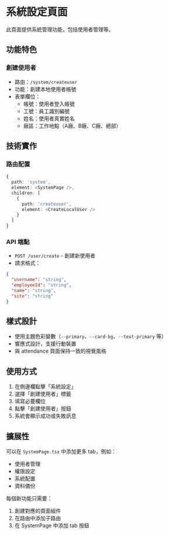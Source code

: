 # 系統設定頁面

此頁面提供系統管理功能，包括使用者管理等。

## 功能特色

### 創建使用者
- 路由：`/system/createuser`
- 功能：創建本地使用者帳號
- 表單欄位：
  - 帳號：使用者登入帳號
  - 工號：員工識別編號
  - 姓名：使用者真實姓名
  - 廠區：工作地點（A廠、B廠、C廠、總部）

## 技術實作

### 路由配置
```typescript
{
  path: 'system',
  element: <SystemPage />,
  children: [
    {
      path: 'createuser',
      element: <CreateLocalUser />
    }
  ]
}
```

### API 端點
- `POST /user/create` - 創建新使用者
- 請求格式：
```json
{
  "username": "string",
  "employeeId": "string", 
  "name": "string",
  "site": "string"
}
```

## 樣式設計

- 使用主題色彩變數（`--primary`、`--card-bg`、`--text-primary` 等）
- 響應式設計，支援行動裝置
- 與 attendance 頁面保持一致的視覺風格

## 使用方式

1. 在側邊欄點擊「系統設定」
2. 選擇「創建使用者」標籤
3. 填寫必要欄位
4. 點擊「創建使用者」按鈕
5. 系統會顯示成功或失敗訊息

## 擴展性

可以在 `SystemPage.tsx` 中添加更多 tab，例如：
- 使用者管理
- 權限設定
- 系統配置
- 資料備份

每個新功能只需要：
1. 創建對應的頁面組件
2. 在路由中添加子路由
3. 在 SystemPage 中添加 tab 按鈕 